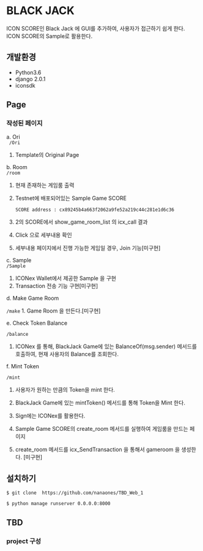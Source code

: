 # BLACK JACK 
ICON SCORE인 Black Jack 에 GUI를 추가하여, 사용자가 접근하기 쉽게 한다.  
ICON SCORE의 Sample로 활용한다.

## 개발환경
-   Python3.6
-   django 2.0.1
-   iconsdk

## Page
### 작성된 페이지
    
a. Ori  
    ``` /Ori```  
  1. Template의 Original Page 
  
b. Room  
    ```/room```   
  1. 현재 존재하는 게임룸 출력
  2. Testnet에 배포되어있는 Sample Game SCORE
  
      ``` SCORE address : cx89245b4a663f2062a9fe52a219c44c281e1d6c36 ``` 
  
  3. 2의 SCORE에서 show_game_room_list 의 icx_call 결과 
  4. Click 으로 세부내용 확인
  5. 세부내용 페이지에서 진행 가능한 게임일 경우, Join 기능[미구현]

c. Sample  
```/Sample```  
  1. ICONex Wallet에서 제공한 Sample 을 구현
  2. Transaction 전송 기능 구현[미구현]

d. Make Game Room

``` /make ```
    1. Game Room 을 만든다.[미구현]

e. Check Token Balance

``` /balance ```

  1. ICONex 를 통해, BlackJack Game에 있는 BalanceOf(msg.sender) 메서드를 호출하여, 현재 사용자의 Balance를 조회한다. 
    
f. Mint Token

``` /mint ```

  1. 사용자가 원하는 만큼의 Token을 mint 한다.
  2. BlackJack Game에 있는 mintToken() 메서드를 통해 Token을 Mint 한다.  
  3. Sign에는 ICONex를 활용한다.
    
1. Sample Game SCORE의 create_room 메서드를 실행하여 게임룸을 만드는 페이지
2. create_room 메서드를 icx_SendTransaction 을 통해서 gameroom 을 생성한다. [미구현]

## 설치하기

```$ git clone  https://github.com/nanaones/TBD_Web_1```

```$ python manage runserver 0.0.0.0:8000```


## TBD


### project 구성  

